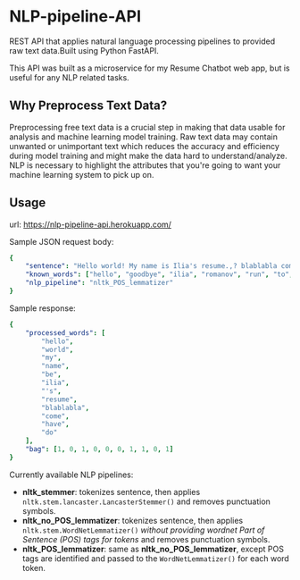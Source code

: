 # NLP-pipeline-API
REST API that applies natural language processing pipelines to provided raw text data.Built using Python FastAPI. 

This API was built as a microservice for my Resume Chatbot web app, but is useful for any NLP related tasks.

## Why Preprocess Text Data?

Preprocessing free text data is a crucial step in making that data usable for analysis and machine learning model training. Raw text data may contain unwanted or unimportant text which reduces the accuracy and efficiency during model training and might make the data hard to understand/analyze. NLP is necessary to highlight the attributes that you're going to want your machine learning system to pick up on.

## Usage

url: https://nlp-pipeline-api.herokuapp.com/

Sample JSON request body:
```yaml
{
    "sentence": "Hello world! My name is Ilia's resume.,? blablabla coming having doing",
    "known_words": ["hello", "goodbye", "ilia", "romanov", "run", "to", "come", "have", "foo", "do"],
    "nlp_pipeline": "nltk_POS_lemmatizer"
}
```
Sample response:
```yaml
{
    "processed_words": [
        "hello",
        "world",
        "my",
        "name",
        "be",
        "ilia",
        "'s",
        "resume",
        "blablabla",
        "come",
        "have",
        "do"
    ],
    "bag": [1, 0, 1, 0, 0, 0, 1, 1, 0, 1]
}
```

Currently available NLP pipelines: 
- **nltk_stemmer**: tokenizes sentence, then applies `nltk.stem.lancaster.LancasterStemmer()` and removes punctuation symbols.
- **nltk_no_POS_lemmatizer**: tokenizes sentence, then applies `nltk.stem.WordNetLemmatizer()` *without providing wordnet Part of Sentence (POS) tags for tokens* and removes punctuation symbols.
- **nltk_POS_lemmatizer**: same as **nltk_no_POS_lemmatizer**, except POS tags are identified and passed to the `WordNetLemmatizer()` for each word token.
